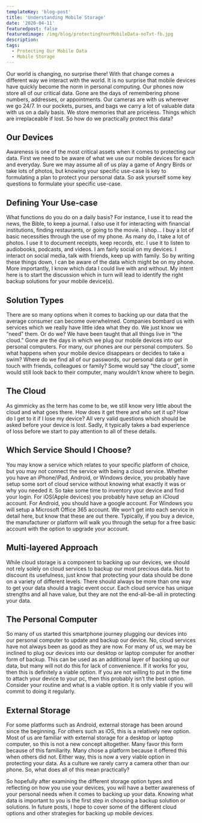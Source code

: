 ```yaml
---
templateKey: 'blog-post'
title: 'Understanding Mobile Storage'
date: '2020-04-11'
featuredpost: false
featuredimage: /img/blog/protectingYourMobileData-noTxt-fb.jpg
description:
tags:
  - Protecting Our Mobile Data
  - Mobile Storage
---
```


Our world is changing, no surprise there! With that change comes a different way we interact with the world. It is no surprise that mobile devices have quickly become the norm in personal computing. Our phones now store all of our critical data. Gone are the days of remembering phone numbers, addresses, or appointments. Our cameras are with us wherever we go 24/7. In our pockets, purses, and bags we carry a lot of valuable data with us on a daily basis. We store memories that are priceless. Things which are irreplaceable if lost. So how do we practically protect this data?

## Our Devices

Awareness is one of the most critical assets when it comes to protecting our data. First we need to be aware of what we use our mobile devices for each and everyday. Sure we may assume all of us play a game of Angry Birds or take lots of photos, but knowing your specific use-case is key to formulating a plan to protect your personal data. So ask yourself some key questions to formulate your specific use-case.

## Defining Your Use-case

What functions do you do on a daily basis?
For instance, I use it to read the news, the Bible, to keep a journal. I also use it for interacting with financial institutions, finding restaurants, or going to the movie. I shop… I buy a lot of basic necessities through the use of my phone. As many do, I take a lot of photos. I use it to document receipts, keep records, etc. I use it to listen to audiobooks, podcasts, and videos. I am fairly social on my devices. I interact on social media, talk with friends, keep up with family. So by writing these things down, I can be aware of the data which might be on my phone. More importantly, I know which data I could live with and without. My intent here is to start the discussion which in turn will lead to identify the right backup solutions for your mobile device(s).

## Solution Types

There are so many options when it comes to backing up our data that the average consumer can become overwhelmed. Companies bombard us with services which we really have little idea what they do. We just know we “need” them. Or do we? We have been taught that all things live in “the cloud.” Gone are the days in which we plug our mobile devices into our personal computers. For many, our phones are our personal computers. So what happens when your mobile device disappears or decides to take a swim? Where do we find all of our passwords, our personal data or get in touch with friends, colleagues or family? Some would say "the cloud", some would still look back to their computer, many wouldn’t know where to begin.

## The Cloud

As gimmicky as the term has come to be, we still know very little about the cloud and what goes there. How does it get there and who set it up? How do I get to it if I lose my device? All very valid questions which should be asked before your device is lost. Sadly, it typically takes a bad experience of loss before we start to pay attention to all of these details.

## Which Service Should I Choose?

You may know a service which relates to your specific platform of choice, but you may not connect the service with being a cloud service. Whether you have an iPhone/iPad, Android, or Windows device, you probably have setup some sort of cloud service without knowing what exactly it was or why you needed it. So take some time to inventory your device and find your login. For iOS(Apple devices) you probably have setup an iCloud account. For Android, you should have a google account. For Windows you will setup a Microsoft Office 365 account. We won’t get into each service in detail here, but know that these are out there. Typically, if you buy a device, the manufacturer or platform will walk you through the setup for a free basic account with the option to upgrade your account.

## Multi-layered Approach

While cloud storage is a component to backing up our devices, we should not rely solely on cloud services to backup our most precious data. Not to discount its usefulness, just know that protecting your data should be done on a variety of different levels. There should always be more than one way to get your data should a tragic event occur. Each cloud service has unique strengths and all have value, but they are not the end-all-be-all in protecting your data.

## The Personal Computer

So many of us started this smartphone journey plugging our devices into our personal computer to update and backup our device. No, cloud services have not always been as good as they are now. For many of us, we may be inclined to plug our devices into our desktop or laptop computer for another form of backup. This can be used as an additional layer of backing up our data, but many will not do this for lack of convenience. If it works for you, then this is definitely a viable option. If you are not willing to put in the time to attach your device to your pc, then this probably isn’t the best option. Consider your routine and what is a viable option. It is only viable if you will commit to doing it regularly.

## External Storage

For some platforms such as Android, external storage has been around since the beginning. For others such as iOS, this is a relatively new option. Most of us are familiar with external storage for a desktop or laptop computer, so this is not a new concept altogether. Many favor this form because of this familiarity. Many chose a platform because it offered this when others did not. Either way, this is now a very viable option in protecting your data.
As a culture we rarely carry a camera other than our phone. So, what does all of this mean practically?

So hopefully after examining the different storage option types and reflecting on how you use your devices, you will have a better awareness of your personal needs when it comes to backing up your data. Knowing what data is important to you is the first step in choosing a backup solution or solutions. In future posts, I hope to cover some of the different cloud options and other strategies for backing up mobile devices.
